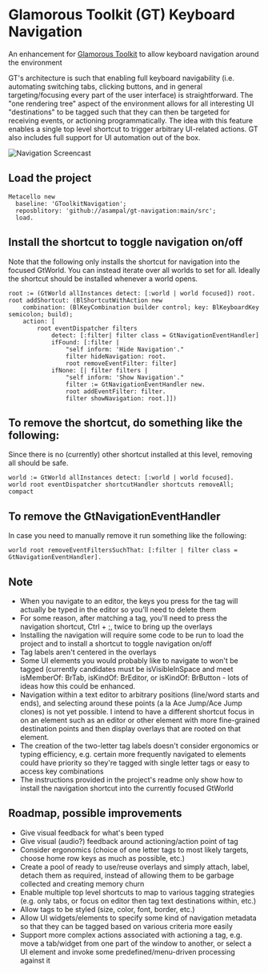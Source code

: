 # Glamorous Toolkit (GT) Keyboard Navigation

An enhancement for [Glamorous Toolkit](https://gtoolkit.com) to allow keyboard navigation around the environment

GT's architecture is such that enabling full keyboard navigability (i.e. automating switching tabs, clicking buttons, and in general targeting/focusing every part of the user interface) is straightforward. The "one rendering tree" aspect of the environment allows for all interesting UI "destinations" to be tagged such that they can then be targeted for receiving events, or actioning programmatically. The idea with this feature enables a single top level shortcut to trigger arbitrary UI-related actions. GT also includes full support for UI automation out of the box.

![Navigation Screencast](https://imgur.com/Ybqu4hz)

## Load the project

```smalltalk
Metacello new
  baseline: 'GToolkitNavigation';
  reposblitory: 'github://asampal/gt-navigation:main/src';
  load.
```

## Install the shortcut to toggle navigation on/off

Note that the following only installs the shortcut for navigation into the focused GtWorld. You can instead iterate over all worlds to set for all. Ideally the shortcut should be installed whenever a world opens.

```smalltalk
root := (GtWorld allInstances detect: [:world | world focused]) root.
root addShortcut: (BlShortcutWithAction new 
	combination: (BlKeyCombination builder control; key: BlKeyboardKey semicolon; build);
	action: [ 
		root eventDispatcher filters 
			detect: [:filter| filter class = GtNavigationEventHandler] 
			ifFound: [:filter |
				"self inform: 'Hide Navigation'."
				filter hideNavigation: root.
				root removeEventFilter: filter]
			ifNone: [| filter filters |
				"self inform: 'Show Navigation'."
				filter := GtNavigationEventHandler new.
				root addEventFilter: filter.
				filter showNavigation: root.]])
```

## To remove the shortcut, do something like the following:

Since there is no (currently) other shortcut installed at this level, removing all should be safe. 

```smalltalk
world := GtWorld allInstances detect: [:world | world focused].
world root eventDispatcher shortcutHandler shortcuts removeAll; compact
```

## To remove the GtNavigationEventHandler

In case you need to manually remove it run something like the following:

```smalltalk
world root removeEventFiltersSuchThat: [:filter | filter class = GtNavigationEventHandler].
```

## Note

- When you navigate to an editor, the keys you press for the tag will actually be typed in the editor so you'll need to delete them
- For some reason, after matching a tag, you'll need to press the navigation shortcut, Ctrl + ;, twice to bring up the overlays
- Installing the navigation will require some code to be run to load the project and to install a shortcut to toggle navigation on/off
- Tag labels aren't centered in the overlays
- Some UI elements you would probably like to navigate to won't be tagged (currently candidates must be isVisibleInSpace and meet isMemberOf: BrTab,  isKindOf: BrEditor, or isKindOf: BrButton - lots of ideas how this could be enhanced.
- Navigation within a text editor to arbitrary positions (line/word starts and ends), and selecting around these points (a la  Ace Jump/Ace Jump clones) is not yet possible. I intend to have a different shortcut focus in on an element such as an editor or other element with more fine-grained destination points and then display overlays that are rooted on that element.
- The creation of the two-letter tag labels doesn't consider ergonomics or typing efficiency, e.g. certain more frequently navigated to elements could have priority so they're tagged with single letter tags or easy to access key combinations
- The instructions provided in the project's readme only show how to install the navigation shortcut into the currently focused GtWorld

## Roadmap, possible improvements

- Give visual feedback for what's been typed
- Give visual (audio?) feedback around actioning/action point of tag
- Consider ergonomics (choice of one letter tags to most likely targets, choose home row keys as much as possible, etc.)
- Create a pool of ready to use/reuse overlays and simply attach, label, detach them as required, instead of allowing them to be garbage collected and creating memory churn
- Enable multiple top level shortcuts to map to various tagging strategies (e.g. only tabs, or focus on editor then tag text destinations within, etc.)
- Allow tags to be styled (size, color, font, border, etc.)
- Allow UI widgets/elements to specify some kind of navigation metadata so that they can be tagged based on various criteria more easily
- Support more complex actions associated with actioning a tag, e.g. move a tab/widget from one part of the window to another, or select a UI element and invoke some predefined/menu-driven processing against it
